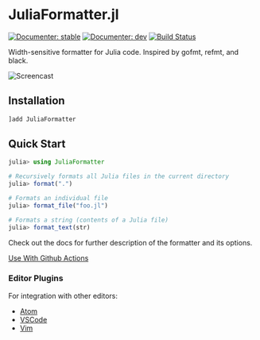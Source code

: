 # JuliaFormatter.jl

[![Documenter: stable][docs-stable-img]](https://domluna.github.io/JuliaFormatter.jl/stable)
[![Documenter: dev][docs-dev-img]](https://domluna.github.io/JuliaFormatter.jl/dev)
[![Build Status][travis-img]](https://travis-ci.org/domluna/JuliaFormatter.jl)

[docs-stable-img]: https://img.shields.io/badge/docs-stable-blue.svg
[docs-dev-img]: https://img.shields.io/badge/docs-dev-blue.svg
[travis-img]: https://travis-ci.org/domluna/JuliaFormatter.jl.svg?branch=master

Width-sensitive formatter for Julia code. Inspired by gofmt, refmt, and black.

![Screencast](https://user-images.githubusercontent.com/1813121/72941091-0b146300-3d68-11ea-9c95-75ec979caf6e.gif)

## Installation

```julia
]add JuliaFormatter
```

## Quick Start

```julia
julia> using JuliaFormatter

# Recursively formats all Julia files in the current directory
julia> format(".")

# Formats an individual file
julia> format_file("foo.jl")

# Formats a string (contents of a Julia file)
julia> format_text(str)
```

Check out the docs for further description of the formatter and its options.

[Use With Github Actions](https://github.com/julia-actions/julia-format)

### Editor Plugins

For integration with other editors:

- [Atom](https://github.com/JunoLab/Atom.jl)
- [VSCode](https://github.com/singularitti/vscode-julia-formatter/)
- [Vim](https://github.com/kdheepak/JuliaFormatter.vim)
